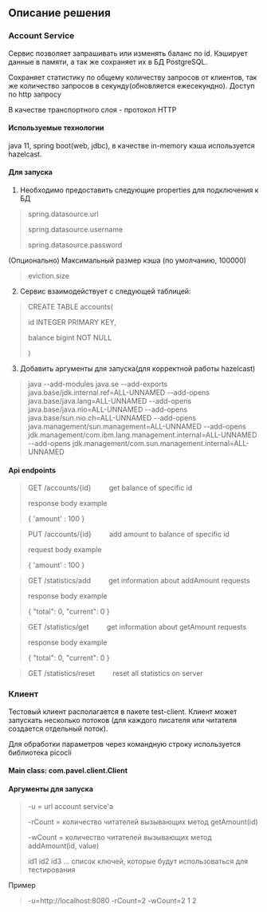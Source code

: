 ## Описание решения

### Account Service

Сервис позволяет запрашивать или изменять баланс по id. Кэширует данные в памяти, а так же сохраняет их в БД PostgreSQL.

Сохраняет статистику по общему количеству запросов от клиентов, так же количество запросов в секунду(обновляется ежесекундно). Доступ по http запросу 

В качестве транспортного слоя - протокол HTTP

#### Используемые технологии

java 11, spring boot(web, jdbc), в качестве in-memory кэша используется hazelcast.

#### Для запуска
1. Необходимо предоставить следующие properties для подключения к БД

>spring.datasource.url
>
>spring.datasource.username
>
>spring.datasource.password

(Опционально) Максимальный размер кэша (по умолчанию, 100000)

>eviction.size

2. Сервис взаимодействует с следующей таблицей:

>CREATE TABLE accounts(
>
>    id INTEGER PRIMARY KEY,
>    
>    balance bigint NOT NULL
>    
>)

3. Добавить аргументы для запуска(для корректной работы hazelcast)

>java --add-modules java.se --add-exports java.base/jdk.internal.ref=ALL-UNNAMED --add-opens java.base/java.lang=ALL-UNNAMED --add-opens java.base/java.nio=ALL-UNNAMED --add-opens java.base/sun.nio.ch=ALL-UNNAMED --add-opens java.management/sun.management=ALL-UNNAMED --add-opens jdk.management/com.ibm.lang.management.internal=ALL-UNNAMED --add-opens jdk.management/com.sun.management.internal=ALL-UNNAMED

#### Api endpoints
>GET /accounts/{id}    get balance of specific id
>
> response body example
> 
> {
> 'amount' : 100
> }

>PUT /accounts/{id}    add amount to balance of specific id
>
> request body example
> 
> {
> 'amount' : 100 
> }

>GET /statistics/add    get information about addAmount requests
>
> response body example
> 
>{
>"total": 0,
>"current": 0 
>}

>GET /statistics/get    get information about getAmount requests
>
> response body example
> 
>{
>"total": 0,
>"current": 0
>}

>GET /statistics/reset    reset all statistics on server

### Клиент

Тестовый клиент располагается в пакете test-client. Клиент может запускать несколько потоков (для каждого писателя или читателя создается отдельный поток).

Для обработки параметров через командную строку используется библиотека picocli

#### Main class: com.pavel.client.Client

#### Аргументы для запуска

> -u = url account service'a
> 
> -rCount = количество читателей вызывающих метод getAmount(id)
> 
>-wCount = количество читателей вызывающих метод addAmount(id, value)
>
>id1 id2 id3 ... список ключей, которые будут использоваться для тестирования

Пример

> -u=http://localhost:8080 -rCount=2 -wCount=2 1 2 


